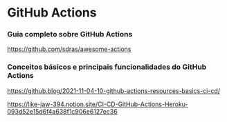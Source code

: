 # GitHub Actions

### Guia completo sobre GitHub Actions

<!-- markdown-link-check-disable-next-line -->
https://github.com/sdras/awesome-actions

### Conceitos básicos e principais funcionalidades do GitHub Actions 

<!-- markdown-link-check-disable-next-line -->
https://github.blog/2021-11-04-10-github-actions-resources-basics-ci-cd/

<!-- markdown-link-check-disable-next-line -->
https://like-jaw-394.notion.site/CI-CD-GitHub-Actions-Heroku-093d52e15d6f4a638f1c906e6127ec36
